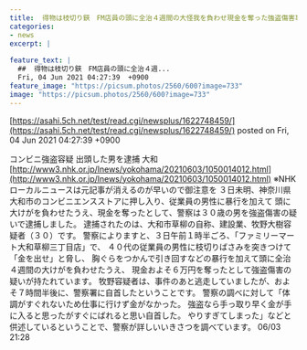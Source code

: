 ```yaml
---
title:  得物は枝切り鋏　FM店員の頭に全治４週間の大怪我を負わせ現金を奪った強盗傷害事件 ７時間半後に自首出頭 「やりすぎてしまった」・大和 
categories:
- news
excerpt: |
  
feature_text: |
  ##  得物は枝切り鋏　FM店員の頭に全治４週...
  Fri, 04 Jun 2021 04:27:39  +0900
feature_image: "https://picsum.photos/2560/600?image=733"
image: "https://picsum.photos/2560/600?image=733"
---
```


[https://asahi.5ch.net/test/read.cgi/newsplus/1622748459/](https://asahi.5ch.net/test/read.cgi/newsplus/1622748459/)
posted on Fri, 04 Jun 2021 04:27:39  +0900

<!--more-->

コンビニ強盗容疑 出頭した男を逮捕 大和 [http://www3.nhk.or.jp/lnews/yokohama/20210603/1050014012.html](http://www3.nhk.or.jp/lnews/yokohama/20210603/1050014012.html) ※NHKローカルニュースは元記事が消えるのが早いので御注意を ３日未明、神奈川県大和市のコンビニエンスストアに押し入り、従業員の男性に暴行を加えて 頭に大けがを負わせたうえ、現金を奪ったとして、警察は３０歳の男を強盗傷害の疑いで逮捕しました。 逮捕されたのは、大和市草柳の自称、建設業、牧野大樹容疑者（３０）です。 警察によりますと、３日午前１時半ごろ、「ファミリーマート大和草柳三丁目店」で、 ４０代の従業員の男性に枝切りばさみを突きつけて「金を出せ」と脅し、 胸ぐらをつかんで引き回すなどの暴行を加えて頭に全治４週間の大けがを負わせたうえ、 現金およそ６万円を奪ったとして強盗傷害の疑いが持たれています。 牧野容疑者は、事件のあと逃走していましたが、およそ７時間半後に、警察署に自首したということです。 警察の調べに対して「体調がすぐれないため仕事に行けず金がなかった。 強盗なら手っ取り早く金が手に入ると思ったがすぐにばれると思い自首した。 やりすぎてしまった」などと供述しているということで、警察が詳しいいきさつを調べています。 06/03 21:28
